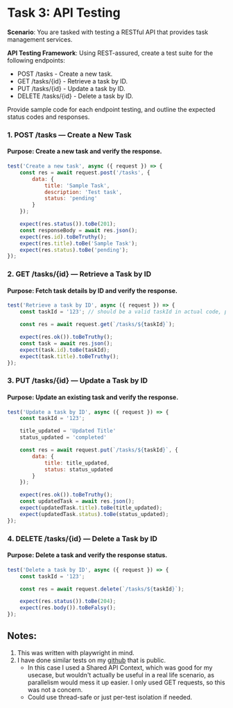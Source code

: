 # Task 3: API Testing

**Scenario**: You are tasked with testing a RESTful API that provides task management services.

**API Testing Framework**: Using REST-assured, create a test suite for the following endpoints:
- POST /tasks - Create a new task.
- GET /tasks/{id} - Retrieve a task by ID.
- PUT /tasks/{id} - Update a task by ID.
- DELETE /tasks/{id} - Delete a task by ID.

Provide sample code for each endpoint testing, and outline the expected status codes and
responses.


### 1. POST /tasks — Create a New Task

#### Purpose: Create a new task and verify the response.

```js
test('Create a new task', async ({ request }) => {
    const res = await request.post('/tasks', {
        data: {
            title: 'Sample Task',
            description: 'Test task',
            status: 'pending'
        }
    });

    expect(res.status()).toBe(201);
    const responseBody = await res.json();
    expect(res.id).toBeTruthy();
    expect(res.title).toBe('Sample Task');
    expect(res.status).toBe('pending');
});
```

### 2. GET /tasks/{id} — Retrieve a Task by ID

#### Purpose: Fetch task details by ID and verify the response.

```js
test('Retrieve a task by ID', async ({ request }) => {
    const taskId = '123'; // should be a valid taskId in actual code, preferably imported from fixtures.

    const res = await request.get(`/tasks/${taskId}`);

    expect(res.ok()).toBeTruthy();
    const task = await res.json();
    expect(task.id).toBe(taskId);
    expect(task.title).toBeTruthy();
});
```

### 3. PUT /tasks/{id} — Update a Task by ID

#### Purpose: Update an existing task and verify the response.

```js
test('Update a task by ID', async ({ request }) => {
    const taskId = '123';

    title_updated = 'Updated Title'
    status_updated = 'completed'

    const res = await request.put(`/tasks/${taskId}`, {
        data: {
            title: title_updated,
            status: status_updated
        }
    });

    expect(res.ok()).toBeTruthy();
    const updatedTask = await res.json();
    expect(updatedTask.title).toBe(title_updated);
    expect(updatedTask.status).toBe(status_updated);
});
```

### 4. DELETE /tasks/{id} — Delete a Task by ID

#### Purpose: Delete a task and verify the response status.

```js
test('Delete a task by ID', async ({ request }) => {
    const taskId = '123';

    const res = await request.delete(`/tasks/${taskId}`);

    expect(res.status()).toBe(204);
    expect(res.body()).toBeFalsy();
});
```

## Notes: 

1. This was written with playwright in mind.
2. I have done similar tests on my [github](https://github.com/CT4nk3r/playwright-api-testing/blob/main/tests/jsonplaceholder-api.test.ts) that is public.
   - In this case I used a Shared API Context, which was good for my usecase, but wouldn't actually be useful in a real life scenario, as parallelism would mess it up easier. I only used GET requests, so this was not a concern.
   - Could use thread-safe or just per-test isolation if needed.